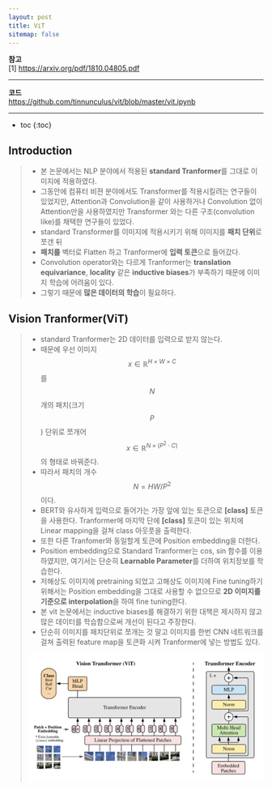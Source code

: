 ```yaml
---
layout: post
title: ViT
sitemap: false
---
```


**참고**  
[1] <https://arxiv.org/pdf/1810.04805.pdf>  
* * *  

**코드**  
<https://github.com/tinnunculus/vit/blob/master/vit.ipynb>    
* * *  

* toc
{:toc}

## Introduction
> * 본 논문에서는 NLP 분야에서 적용된 **standard Tranformer**를 그대로 이미지에 적용하였다.
> * 그동안에 컴퓨터 비젼 분야에서도 Transformer를 적용시킬려는 연구들이 있었지만, Attention과 Convolution을 같이 사용하거나 Convolution 없이 Attention만을 사용하였지만 Transformer 와는 다른 구조(convolution like)를 채택한 연구들이 있었다.
> * standard Transformer를 이미지에 적용시키기 위해 이미지를 **패치 단위**로 쪼갠 뒤
> * **패치를** 벡터로 Flatten 하고 Tranformer에 **입력 토큰**으로 들어갔다.
> * Convolution operator와는 다르게 Tranformer는 **translation equivariance**, **locality** 같은 **inductive biases**가 부족하기 때문에 이미지 학습에 어려움이 있다.
> * 그렇기 때문에 **많은 데이터의 학습**이 필요하다.

## Vision Tranformer(ViT)
> * standard Tranformer는 2D 데이터를 입력으로 받지 않는다. 
> * 때문에 우선 이미지 $$ x \in \mathbb{R}^{H \times W \times C}$$ 를 $$ N $$ 개의 패치(크기 $$ P $$) 단위로 쪼개어 $$ x \in \mathbb{R}^{N \times (P^2 \cdot C)}$$ 의 형태로 바꿔준다.
> * 따라서 패치의 개수 $$ N = HW/P^2 $$ 이다.
> * BERT와 유사하게 입력으로 들어가는 가장 앞에 있는 토큰으로 **\[class]** 토큰을 사용한다. Tranformer에 마지막 단에 **\[class]** 토큰이 있는 위치에 Linear mapping을 걸쳐 class 아웃풋을 출력한다.
> * 또한 다른 Tranfomer와 동일할게 토큰에 Position embedding을 더한다.
> * Position embedding으로 Standard Tranformer는 cos, sin 함수를 이용하였지만, 여기서는 단순히 **Learnable Parameter**를 더하여 위치정보를 학습한다.
> * 저해상도 이미지에 pretraining 되었고 고해상도 이미지에 Fine tuning하기 위해서는 Position embedding을 그대로 사용할 수 없으므로 **2D 이미지를 기준으로 interpolation**을 하여 fine tuning한다.
> * 본 vit 논문에서는 inductive biases를 해결하기 위한 대책은 제시하지 않고 많은 데이터를 학습함으로써 개선이 된다고 주장한다.
> * 단순히 이미지를 패치단위로 쪼개는 것 말고 이미지를 한번 CNN 네트워크를 걸쳐 출력된 feature map을 토큰화 시켜 Tranformer에 넣는 방법도 있다.
> <p align="center"><img width="700" src="/assets/img/paper/vit/1.png"></p>

